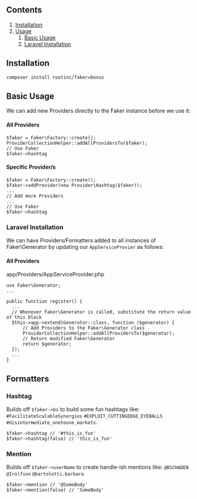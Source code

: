 ## Contents
1. [Installation](#installation) 
1. [Usage](#basic-usage) 
    1. [Basic Usage](#basic-usage) 
    1. [Laravel Installation](#laravel-installation) 

## Installation

```bash
composer install rootinc/faker=bonus
```

## Basic Usage

We can add new Providers directly to the Faker instance before we use it:
#### All Providers

```
$faker = Faker\Factory::create();
ProviderCollectionHelper::addAllProvidersTo($faker);
// Use Faker
$faker->hashtag
```

#### Specific Provider/s
```
$faker = Faker\Factory::create();
$faker->addProvider(new Provider\Hashtag($faker));
...
// Add more Providers 
...
// Use Faker
$faker->hashtag
```

### Laravel Installation

We can have Providers/Formatters added to all instances of Faker\Generator by updating our `AppServiceProvier` as follows:

#### All Providers

app/Providers/AppServiceProvider.php
```
use Faker\Generator;
...

public function register() {
  ...
  // Whenever Faker\Generator is called, substitute the return value of this block
  $this->app->extend(Generator::class, function ($generator) {
      // Add Providers to the Faker\Generator class
      ProviderCollectionHelper::addAllProvidersTo($generator);
      // Return modified Faker\Generator
      return $generator;
  });
  ...
}
```

## Formatters

### Hashtag

Builds off `$faker->bs` to build some fun hashtags like: `#FacilitateScalableSynergies` `#EXPLOIT_CUTTINGEDGE_EYEBALLS` `#disintermediate_onetoone_markets`.

```
$faker->hashtag // '#this_is_fun'
$faker->hashtag(false) // 'this_is_fun'

```

### Mention

Builds off `$faker->userName` to create handle-ish mentions like: `@BSCHADEN` `@Irolfson` `@bartoletti.barbara`

```
$faker->mention // '@SomeBody'
$faker->mention(false) // 'SomeBody'

```

